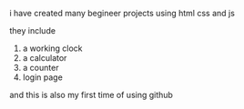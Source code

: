i have created many begineer projects using html css and js

they include 
1. a working clock
2. a calculator
3. a counter
4. login page

and this is also my first time of using github 
